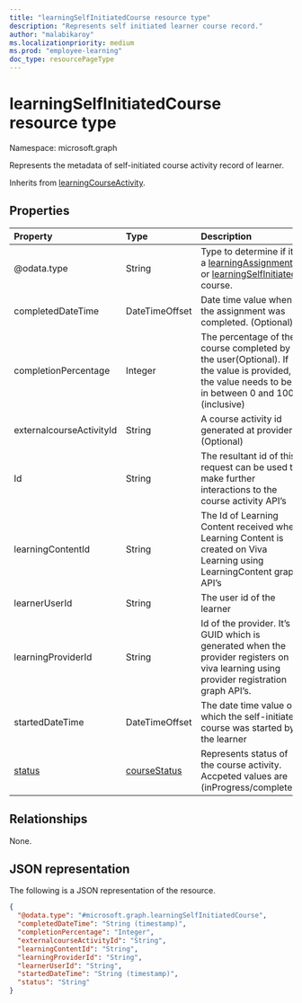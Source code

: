 ```yaml
---
title: "learningSelfInitiatedCourse resource type"
description: "Represents self initiated learner course record."
author: "malabikaroy"
ms.localizationpriority: medium
ms.prod: "employee-learning"
doc_type: resourcePageType
---
```


# learningSelfInitiatedCourse resource type

Namespace: microsoft.graph

Represents the metadata of self-initiated course activity record of learner.

Inherits from [learningCourseActivity](../resources/learningcourseactivity.md).

## Properties
|Property|Type|Description|
|:---|:---|:---|
|@odata.type|String|Type to determine if it’s a [learningAssignment](../resources/learningassignment.md) or [learningSelfInitiated](../resources/learningselfinitiatedcourse.md) course.|
|completedDateTime|DateTimeOffset|Date time value when the assignment was completed. (Optional)|
|completionPercentage|Integer|The percentage of the course completed by the user(Optional). If the value is provided, the value needs to be in between 0 and 100 (inclusive)|
|externalcourseActivityId|String|A course activity id generated at provider (Optional)|
|Id|String|The resultant id of this request can be used to make further interactions to the course activity API’s|
|learningContentId|String| The Id of Learning Content received when Learning Content is created on Viva Learning using LearningContent graph API’s|
|learnerUserId|String|The user id of the learner|
|learningProviderId|String|Id of the provider. It’s a GUID which is generated when the provider registers on viva learning using provider registration graph API’s.|
|startedDateTime|DateTimeOffset|The date time value on which the self-initiated course was started by the learner|
|[status](../resources/courseStatus.md)|[courseStatus](../resources/courseStatus.md)|Represents status of the course activity. Accpeted values are (inProgress/completed)|

## Relationships
None.

## JSON representation
The following is a JSON representation of the resource.
``` json
{
  "@odata.type": "#microsoft.graph.learningSelfInitiatedCourse",
  "completedDateTime": "String (timestamp)",
  "completionPercentage": "Integer",
  "externalcourseActivityId": "String",
  "learningContentId": "String",
  "learningProviderId": "String",
  "learnerUserId": "String",
  "startedDateTime": "String (timestamp)",
  "status": "String"
}
```
